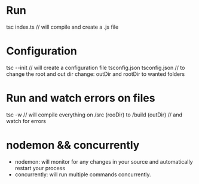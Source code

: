 # Run
tsc index.ts // will compile and create a .js file

# Configuration
tsc --init // will create a configuration file tsconfig.json
tsconfig.json // to change the root and out dir change:
outDir and rootDir to wanted folders

# Run and watch errors on files
tsc -w // will compile everything on /src (rooDir) to /build (outDir)
// and watch for errors

# nodemon && concurrently
- nodemon: will monitor for any changes in your source and automatically restart your process
- concurrently: will run multiple commands concurrently.